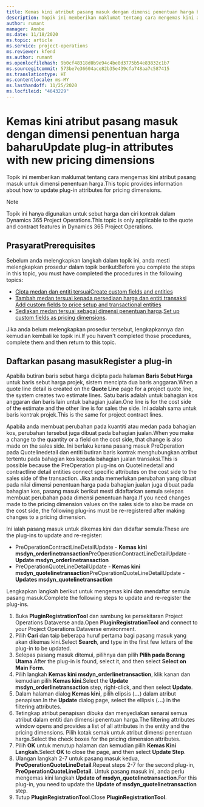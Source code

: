 ```yaml
---
title: Kemas kini atribut pasang masuk dengan dimensi penentuan harga baharu
description: Topik ini memberikan maklumat tentang cara mengemas kini atribut pasang masuk untuk dimensi penentuan harga.
author: rumant
manager: Annbe
ms.date: 11/18/2020
ms.topic: article
ms.service: project-operations
ms.reviewer: kfend
ms.author: rumant
ms.openlocfilehash: 9b0cf48318d0b9e94c4be0d3775b54e83832c1b7
ms.sourcegitcommit: 573be7e36604ace82b35e439cfa748aa7c587415
ms.translationtype: HT
ms.contentlocale: ms-MY
ms.lasthandoff: 11/25/2020
ms.locfileid: "4643229"
---
```

# <a name="update-plug-in-attributes-with-new-pricing-dimensions"></a><span data-ttu-id="3e1c4-103">Kemas kini atribut pasang masuk dengan dimensi penentuan harga baharu</span><span class="sxs-lookup"><span data-stu-id="3e1c4-103">Update plug-in attributes with new pricing dimensions</span></span>

<span data-ttu-id="3e1c4-104">Topik ini memberikan maklumat tentang cara mengemas kini atribut pasang masuk untuk dimensi penentuan harga.</span><span class="sxs-lookup"><span data-stu-id="3e1c4-104">This topic provides information about how to update plug-in attributes for pricing dimensions.</span></span>

> [!NOTE]
> <span data-ttu-id="3e1c4-105">Topik ini hanya digunakan untuk sebut harga dan ciri kontrak dalam Dynamics 365 Project Operations.</span><span class="sxs-lookup"><span data-stu-id="3e1c4-105">This topic is only applicable to the quote and contract features in Dynamics 365 Project Operations.</span></span>

## <a name="prerequisites"></a><span data-ttu-id="3e1c4-106">Prasyarat</span><span class="sxs-lookup"><span data-stu-id="3e1c4-106">Prerequisites</span></span>
<span data-ttu-id="3e1c4-107">Sebelum anda melengkapkan langkah dalam topik ini, anda mesti melengkapkan prosedur dalam topik berikut:</span><span class="sxs-lookup"><span data-stu-id="3e1c4-107">Before you complete the steps in this topic, you must have completed the procedures in the following topics:</span></span>

  - [<span data-ttu-id="3e1c4-108">Cipta medan dan entiti tersuai</span><span class="sxs-lookup"><span data-stu-id="3e1c4-108">Create custom fields and entities</span></span>](create-custom-fields-entities-pricing-dimensions.md) 
  - [<span data-ttu-id="3e1c4-109">Tambah medan tersuai kepada persediaan harga dan entiti transaksi </span><span class="sxs-lookup"><span data-stu-id="3e1c4-109">Add custom fields to price setup and transactional entities</span></span>](add-custom-fields-price-setup-transactional-entities.md)
  - <span data-ttu-id="3e1c4-110">[Sediakan medan tersuai sebagai dimensi penentuan harga](set-up-custom-fields-pricing-dimensions.md).</span><span class="sxs-lookup"><span data-stu-id="3e1c4-110">[Set up custom fields as pricing dimensions](set-up-custom-fields-pricing-dimensions.md).</span></span> 
  
<span data-ttu-id="3e1c4-111">Jika anda belum melengkapkan prosedur tersebut, lengkapkannya dan kemudian kembali ke topik ini.</span><span class="sxs-lookup"><span data-stu-id="3e1c4-111">If you haven't completed those procedures, complete them and then return to this topic.</span></span>

## <a name="register-a-plug-in"></a><span data-ttu-id="3e1c4-112">Daftarkan pasang masuk</span><span class="sxs-lookup"><span data-stu-id="3e1c4-112">Register a plug-in</span></span>
<span data-ttu-id="3e1c4-113">Apabila butiran baris sebut harga dicipta pada halaman **Baris Sebut Harga** untuk baris sebut harga projek, sistem mencipta dua baris anggaran.</span><span class="sxs-lookup"><span data-stu-id="3e1c4-113">When a quote line detail is created on the **Quote Line** page for a project quote line, the system creates two estimate lines.</span></span> <span data-ttu-id="3e1c4-114">Satu baris adalah untuk bahagian kos anggaran dan baris lain untuk bahagian jualan.</span><span class="sxs-lookup"><span data-stu-id="3e1c4-114">One line is for the cost side of the estimate and the other line is for sales the side.</span></span> <span data-ttu-id="3e1c4-115">Ini adalah sama untuk baris kontrak projek.</span><span class="sxs-lookup"><span data-stu-id="3e1c4-115">This is the same  for project contract lines.</span></span>

<span data-ttu-id="3e1c4-116">Apabila anda membuat perubahan pada kuantiti atau medan pada bahagian kos, perubahan tersebut juga dibuat pada bahagian jualan.</span><span class="sxs-lookup"><span data-stu-id="3e1c4-116">When you make a change to the quantity or a field on the cost side, that change is also made on the sales side.</span></span> <span data-ttu-id="3e1c4-117">Ini berlaku kerana pasang masuk PreOperation pada Quotelinedetail dan entiti butiran baris kontrak menghubungkan atribut tertentu pada bahagian kos kepada bahagian jualan transaksi.</span><span class="sxs-lookup"><span data-stu-id="3e1c4-117">This is possible because the PreOperation plug-ins on Quotelinedetail and contractline detail entities connect specific attributes on the cost side to the sales side of the transaction.</span></span> <span data-ttu-id="3e1c4-118">Jika anda memerlukan perubahan yang dibuat pada nilai dimensi penentuan harga pada bahagian jualan juga dibuat pada bahagian kos, pasang masuk berikut mesti didaftarkan semula selepas membuat perubahan pada dimensi penentuan harga.</span><span class="sxs-lookup"><span data-stu-id="3e1c4-118">If you need changes made to the pricing dimension values on the sales side to also be made on the cost side, the following plug-ins must be re-registered after making changes to a pricing dimension.</span></span>

<span data-ttu-id="3e1c4-119">Ini ialah pasang masuk untuk dikemas kini dan didaftar semula:</span><span class="sxs-lookup"><span data-stu-id="3e1c4-119">These are the plug-ins to update and re-register:</span></span>

- <span data-ttu-id="3e1c4-120">PreOperationContractLineDetailUpdate - **Kemas kini msdyn_orderlinetransaction**</span><span class="sxs-lookup"><span data-stu-id="3e1c4-120">PreOperationContractLineDetailUpdate - **Update msdyn_orderlinetransaction**</span></span>
- <span data-ttu-id="3e1c4-121">PreOperationQuoteLineDetailUpdate - **Kemas kini msdyn_quotelinetransaction**</span><span class="sxs-lookup"><span data-stu-id="3e1c4-121">PreOperationQuoteLineDetailUpdate - **Updates msdyn_quotelinetransaction**</span></span>

<span data-ttu-id="3e1c4-122">Lengkapkan langkah berikut untuk mengemas kini dan mendaftar semula pasang masuk.</span><span class="sxs-lookup"><span data-stu-id="3e1c4-122">Complete the following steps to update and re-register the plug-ins.</span></span>

1. <span data-ttu-id="3e1c4-123">Buka **PluginRegistrationTool** dan sambung ke persekitaran Project Operations Dataverse anda.</span><span class="sxs-lookup"><span data-stu-id="3e1c4-123">Open **PluginRegistrationTool** and connect to your Project Operations Dataverse environment.</span></span>
2. <span data-ttu-id="3e1c4-124">Pilih **Cari** dan taip beberapa huruf pertama bagi pasang masuk yang akan dikemas kini.</span><span class="sxs-lookup"><span data-stu-id="3e1c4-124">Select **Search**, and type in the first few letters of the plug-in to be updated.</span></span>
3. <span data-ttu-id="3e1c4-125">Selepas pasang masuk ditemui, pilihnya dan pilih **Pilih pada Borang Utama**.</span><span class="sxs-lookup"><span data-stu-id="3e1c4-125">After the plug-in is found, select it, and then select **Select on Main Form**.</span></span>
4. <span data-ttu-id="3e1c4-126">Pilih langkah **Kemas kini msdyn_orderlinetransaction**, klik kanan dan kemudian pilih **Kemas kini**.</span><span class="sxs-lookup"><span data-stu-id="3e1c4-126">Select the **Update msdyn_orderlinetransaction** step, right-click, and then select **Update**.</span></span>
5. <span data-ttu-id="3e1c4-127">Dalam halaman dialog **Kemas kini**, pilih elipsis (**...**) dalam atribut penapisan.</span><span class="sxs-lookup"><span data-stu-id="3e1c4-127">In the **Update** dialog page, select the ellipsis (**...**) in the filtering attributes.</span></span>
6. <span data-ttu-id="3e1c4-128">Tetingkap atribut penapisan dibuka dan menyediakan senarai semua atribut dalam entiti dan dimensi penentuan harga.</span><span class="sxs-lookup"><span data-stu-id="3e1c4-128">The filtering attributes window opens and provides a list of all attributes in the entity and the pricing dimensions.</span></span> <span data-ttu-id="3e1c4-129">Pilih kotak semak untuk atribut dimensi penentuan harga.</span><span class="sxs-lookup"><span data-stu-id="3e1c4-129">Select the check boxes for the pricing dimension attributes.</span></span>
7. <span data-ttu-id="3e1c4-130">Pilih **OK** untuk menutup halaman dan kemudian pilih **Kemas Kini Langkah**.</span><span class="sxs-lookup"><span data-stu-id="3e1c4-130">Select **OK** to close the page, and then select **Update Step**.</span></span>
8. <span data-ttu-id="3e1c4-131">Ulangan langkah 2-7 untuk pasang masuk kedua, **PreOperationQuoteLineDetail**.</span><span class="sxs-lookup"><span data-stu-id="3e1c4-131">Repeat steps 2-7 for the second plug-in, **PreOperationQuoteLineDetail**.</span></span> <span data-ttu-id="3e1c4-132">Untuk pasang masuk ini, anda perlu mengemas kini langkah **Update of msdyn_quotelinetransaction**.</span><span class="sxs-lookup"><span data-stu-id="3e1c4-132">For this plug-in, you need to update the **Update of msdyn_quotelinetransaction** step.</span></span>
9. <span data-ttu-id="3e1c4-133">Tutup **PluginRegistrationTool**.</span><span class="sxs-lookup"><span data-stu-id="3e1c4-133">Close **PluginRegistrationTool**.</span></span>
